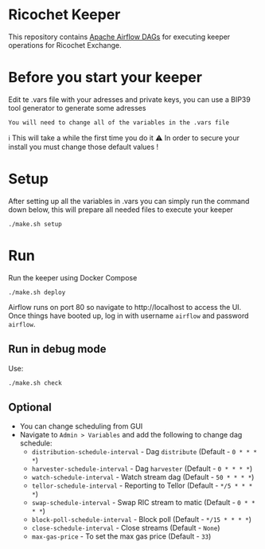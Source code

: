 # Ricochet Keeper
This repository contains [Apache Airflow DAGs](https://airflow.apache.org/docs/apache-airflow/stable/concepts/dags.html) for executing keeper operations for Ricochet Exchange.

# Before you start your keeper
Edit te .vars file with your adresses and private keys, you can use a BIP39 tool generator to generate some adresses
```
You will need to change all of the variables in the .vars file

```
:information_source: This will take a while the first time you do it
:warning: In order to secure your install you must change those default values !

# Setup
After setting up all the variables in .vars 
you can simply run the command down below, this will prepare all needed files to execute your keeper
```
./make.sh setup
```
# Run
Run the keeper using Docker Compose
```
./make.sh deploy

```
Airflow runs on port 80 so navigate to http://localhost to access the UI. Once things have booted up, log in with username `airflow` and password  `airflow`.

## Run in debug mode
Use:
```
./make.sh check
```
## Optional
* You can change scheduling from GUI
* Navigate to `Admin > Variables` and add the following to change dag schedule:
  * `distribution-schedule-interval` - Dag `distribute` (Default - `0 * * * *`)
  * `harvester-schedule-interval` - Dag `harvester` (Default - `0 * * * *`)
  * `watch-schedule-interval` - Watch stream dag (Default - `50 * * * *`)
  * `tellor-schedule-interval` - Reporting to Tellor (Default - `*/5 * * * *`)
  * `swap-schedule-interval` - Swap RIC stream to matic (Default - `0 * * * *`)
  * `block-poll-schedule-interval` - Block poll (Default - `*/15 * * * *`)
  * `close-schedule-interval` - Close streams (Default - `None`)
  * `max-gas-price` - To set the max gas price (Default - `33`)
